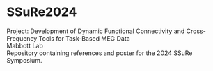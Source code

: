 # SSuRe2024

Project: Development of Dynamic Functional Connectivity and Cross-Frequency Tools for Task-Based MEG Data
<br/>Mabbott Lab 
<br/>Repository containing references and poster for the 2024 SSuRe Symposium. 
